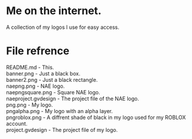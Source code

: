 # Me on the internet.
A collection of my logos I use for easy access.

# File refrence
README.md - This.<br>
banner.png - Just a black box.<br>
banner2.png - Just a black rectangle.<br>
naepng.png - NAE logo.<br>
naepngsquare.png - Square NAE logo.<br>
naeproject.gvdesign - The project file of the NAE logo.<br>
png.png - My logo.<br>
pngalpha.png - My logo with an alpha layer.<br>
pngroblox.png - A diffrent shade of black in my logo used for my ROBLOX account.<br>
project.gvdesign - The project file of my logo.
